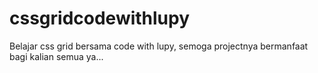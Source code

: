 # cssgridcodewithlupy
Belajar css grid bersama code with lupy, semoga projectnya bermanfaat bagi kalian semua ya...
